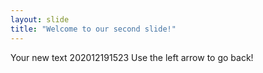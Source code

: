 ```yaml
---
layout: slide
title: "Welcome to our second slide!"
---
```

Your new text 202012191523
Use the left arrow to go back!
